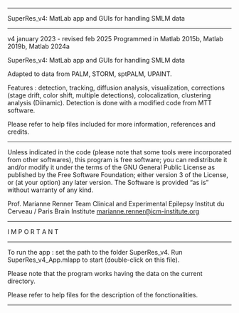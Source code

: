 *******************************************************************
SuperRes_v4: MatLab app and GUIs for handling SMLM data
*******************************************************************
v4 january 2023 - revised feb 2025
Programmed in Matlab 2015b, Matlab 2019b, Matlab 2024a

SuperRes_v4: MatLab app and GUIs for handling SMLM data 

Adapted to data from PALM, STORM, sptPALM, UPAINT.

Features : detection, tracking, diffusion analysis, visualization, 
corrections (stage drift, color shift, multiple detections), 
colocalization, clustering analysis (Diinamic). Detection is done 
with a modified code from MTT software.

Please refer to help files included for more information, references and credits.

***********************************************************************

Unless indicated in the code (please note that some tools were
incorporated from other softwares), this program is free software; 
you can redistribute it and/or modify it under the terms of the GNU 
General Public License as published by the Free Software Foundation; 
either version 3 of the License, or (at your option) any later 
version. The Software is provided “as is” without warranty of any 
kind. 

Prof. Marianne Renner
Team Clinical and Experimental Epilepsy
Institut du Cerveau / Paris Brain Institute
marianne.renner@icm-institute.org

********************************************************************
I M P O R T A N T
********************************************************************

To run the app : set the path to the folder SuperRes_v4.
Run SuperRes_v4_App.mlapp to start (double-click on this file).

Please note that the program works having the data on the current 
directory. 

Please refer to help files for the description of the fonctionalities.


********************************************************************


